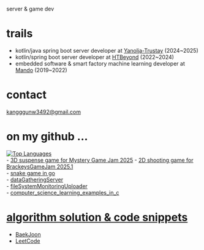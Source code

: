 server & game dev

# trails
- kotlin/java spring boot server developer at [Yanolja-Trustay](https://www.trustay.me/) (2024~2025)
- kotlin/spring boot server developer at [HTBeyond](https://htbeyond.com/) (2022~2024)  
- embedded software & smart factory machine learning developer at [Mando](https://www.hlmando.com/ko/main.do) (2019~2022)

# contact  
kangggunw3492@gmail.com

# on my github ...
[![Top Languages](https://github-readme-stats.vercel.app/api/top-langs/?username=r3g492&langs_count=8&hide=java,jupyter%20notebook&layout=compact&theme=onedark&border_color=333333&custom_title=Most%20Used%20Languages%20%28GitHub%29)](https://github.com/r3g492)  
    - [3D suspense game for Mystery Game Jam 2025](https://github.com/r3g492/MysteryGameJam2025)
    - [2D shooting game for BrackeysGameJam 2025.1](https://github.com/r3g492/brackeysGameJam)  
    - [snake game in go](https://github.com/r3g492/helloGame)  
    - [dataGatheringServer](https://github.com/r3g492/dataGatherer)  
    - [fileSystemMonitoringUploader](https://github.com/r3g492/S3FileUpload)  
    - [computer_science_learning_examples_in_c](https://github.com/r3g492/cs_examples)  

# [algorithm solution & code snippets](https://r3g492.github.io/skills-github-pages/)
- [BaekJoon](https://www.acmicpc.net/user/kangggunw3492)
- [LeetCode](https://leetcode.com/u/R3g492/)
